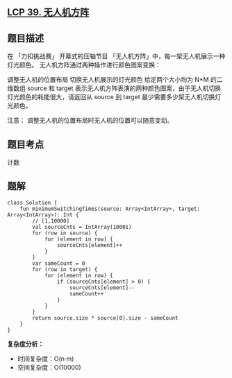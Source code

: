 ## [LCP 39. 无人机方阵](https://leetcode.cn/problems/0jQkd0/description/)

## 题目描述

在 「力扣挑战赛」 开幕式的压轴节目 「无人机方阵」中，每一架无人机展示一种灯光颜色。 无人机方阵通过两种操作进行颜色图案变换：

调整无人机的位置布局
切换无人机展示的灯光颜色
给定两个大小均为 N*M 的二维数组 source 和 target 表示无人机方阵表演的两种颜色图案，由于无人机切换灯光颜色的耗能很大，请返回从 source 到 target 最少需要多少架无人机切换灯光颜色。

注意： 调整无人机的位置布局时无人机的位置可以随意变动。

## 题目考点

计数

## 题解
 
```
class Solution {
    fun minimumSwitchingTimes(source: Array<IntArray>, target: Array<IntArray>): Int {
        // [1,10000]
        val sourceCnts = IntArray(10001)
        for (row in source) {
            for (element in row) {
                sourceCnts[element]++
            }
        }
        var sameCount = 0
        for (row in target) {
            for (element in row) {
                if (sourceCnts[element] > 0) {
                    sourceCnts[element]--
                    sameCount++
                }
            }
        }
        return source.size * source[0].size - sameCount
    }
}
```

**复杂度分析：**

- 时间复杂度：O(n·m)
- 空间复杂度：O(10000) 
